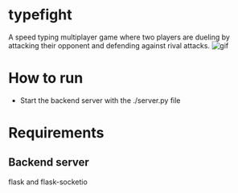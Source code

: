 # typefight
A speed typing multiplayer game where two players are dueling by attacking their
opponent and defending against rival attacks.
![gif](https://j.gifs.com/Jy36wg.gif)
# How to run
- Start the backend server with the ./server.py file
# Requirements
## Backend server
flask and flask-socketio
